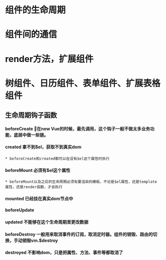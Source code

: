 # 组件的生命周期
# 组件间的通信
# render方法，扩展组件

# 树组件、日历组件、表单组件、扩展表格组件


## 生命周期钩子函数
#### beforeCreate 在new Vue的时候，最先调用，这个钩子一般不做太多业务功能，底层中做一些链。
#### created 拿不到$el，获取不到真实dom
    * beforeCreate和created都可以在没有$el这个属性时执行
#### beforeMount 必须有$el这个属性
    * beforeMount以及之后的生命周期必须有要渲染的模板，不论是$el属性，还是template属性，还是render函数，才会执行
#### mounted 已经挂在真实dom节点中  
#### beforeUpdate 
#### updated 不能够在这个生命周期里更改数据
#### beforeDestroy 一般用来取消事件的订阅，取消定时器。组件的销毁、路由的切换，手动销毁vm.$destroy
#### destroyed 不影响dom，只是把属性、方法、事件等都取消了
